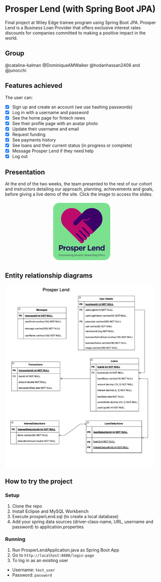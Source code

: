 # Prosper Lend (with Spring Boot JPA)
Final project at Wiley Edge trainee program using Spring Boot JPA. Prosper Lend is a Business Loan Provider that offers exclusive interest rates discounts for companies committed to making a positive impact in the world.

## Group
@catalina-kalman @DominiqueAMWalker @hodanhassan2408 and @junocchi

## Features achieved
The user can:
- [x] Sign up and create an account (we use hashing passwords)
- [x] Log in with a username and password
- [x] See the home page for fintech news
- [x] See their profile page with an avatar photo
- [x] Update their username and email
- [x] Request funding
- [x] See payments history
- [x] See loans and their current status (in progress or complete)
- [x] Message Prosper Lend if they need help
- [x] Log out

## Presentation
At the end of the two weeks, the team presented to the rest of our cohort and instructors detailing our approach, planning, achievements and goals, before giving a live demo of the site. Click the image to access the slides.

<p align="center">
<a href="https://drive.google.com/file/d/1pFIStTqxkfCCAvBrJhD5ji71xJYA2mbA/view?usp=share_link">
<img width="200" alt="image" src="ProsperLend/src/main/resources/static/images/prosper-logo.png" target="_blank">
</a>
</p>

## Entity relationship diagrams
<img height="600" src="sql-and-images/images/ERD diagrams.png"> 

## How to try the project

### Setup
1. Clone the repo
2. Install Eclipse and MySQL Workbench
3. Execute prosperLend.sql (to create a local database)
4. Add your spring data sources (driver-class-name, URL, username and password) to application.properties
   
### Running
1. Run ProsperLendApplication.java as Spring Boot App
2. Go to `http://localhost:8080/login-page`
3. To log in as an existing user
- Username: `test_user`
- Password: `password`
